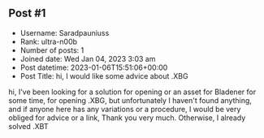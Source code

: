 ## Post #1
- Username: Saradpauniuss
- Rank: ultra-n00b
- Number of posts: 1
- Joined date: Wed Jan 04, 2023 3:03 am
- Post datetime: 2023-01-06T15:51:06+00:00
- Post Title: hi, I would like some advice about .XBG

hi, I've been looking for a solution for opening or an asset for Bladener for some time, for opening .XBG, but unfortunately I haven't found anything, and if anyone here has any variations or a procedure, I would be very obliged for advice or a link, Thank you very much. Otherwise, I already solved .XBT
